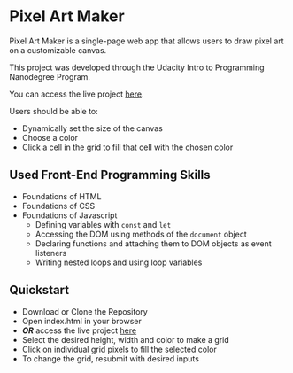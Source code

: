# Pixel Art Maker
Pixel Art Maker is a single-page web app that allows users to draw pixel art on a customizable canvas.

This project was developed through the Udacity Intro to Programming Nanodegree Program.

You can access the live project [here](https://yuliyasheludyakova.github.io/Pixel-Art-Maker/).

Users should be able to:
* Dynamically set the size of the canvas
* Choose a color
* Click a cell in the grid to fill that cell with the chosen color


## Used Front-End Programming Skills
* Foundations of HTML
* Foundations of CSS
* Foundations of Javascript
  - Defining variables with `const` and `let`
  - Accessing the DOM using methods of the `document` object
  - Declaring functions and attaching them to DOM objects as event listeners
  - Writing nested loops and using loop variables

## Quickstart
* Download or Clone the Repository
* Open index.html in your browser
* _**OR**_ access the live project [here](https://yuliyasheludyakova.github.io/Pixel-Art-Maker/)
* Select the desired height, width and color to make a grid
* Click on individual grid pixels to fill the selected color
* To change the grid, resubmit with desired inputs

